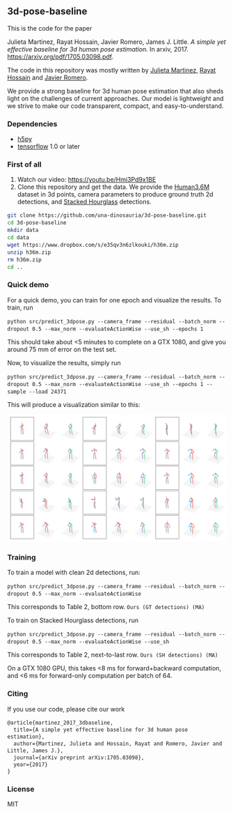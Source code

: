 ## 3d-pose-baseline

This is the code for the paper

Julieta Martinez, Rayat Hossain, Javier Romero, James J. Little.
_A simple yet effective baseline for 3d human pose estimation._
In arxiv, 2017. https://arxiv.org/pdf/1705.03098.pdf.

The code in this repository was mostly written by
[Julieta Martinez](https://github.com/una-dinosauria),
[Rayat Hossain](https://github.com/rayat137) and
[Javier Romero](https://github.com/libicocco).

We provide a strong baseline for 3d human pose estimation that also sheds light
on the challenges of current approaches. Our model is lightweight and we strive
to make our code transparent, compact, and easy-to-understand.

### Dependencies

* [h5py](http://www.h5py.org/)
* [tensorflow](https://www.tensorflow.org/) 1.0 or later

### First of all
1. Watch our video: https://youtu.be/Hmi3Pd9x1BE
2. Clone this repository and get the data. We provide the [Human3.6M](http://vision.imar.ro/human3.6m/description.php) dataset in 3d points, camera parameters to produce ground truth 2d detections, and [Stacked Hourglass](https://github.com/anewell/pose-hg-demo) detections.

```bash
git clone https://github.com/una-dinosauria/3d-pose-baseline.git
cd 3d-pose-baseline
mkdir data
cd data
wget https://www.dropbox.com/s/e35qv3n6zlkouki/h36m.zip
unzip h36m.zip
rm h36m.zip
cd ..
```

### Quick demo

For a quick demo, you can train for one epoch and visualize the results. To train, run

`python src/predict_3dpose.py --camera_frame --residual --batch_norm --dropout 0.5 --max_norm --evaluateActionWise --use_sh --epochs 1`

This should take about <5 minutes to complete on a GTX 1080, and give you around 75 mm of error on the test set.

Now, to visualize the results, simply run

`python src/predict_3dpose.py --camera_frame --residual --batch_norm --dropout 0.5 --max_norm --evaluateActionWise --use_sh --epochs 1 --sample --load 24371`

This will produce a visualization similar to this:

![Visualization example](/imgs/viz_example.png?raw=1)

### Training

To train a model with clean 2d detections, run:

<!-- `python src/predict_3dpose.py --camera_frame --residual` -->
`python src/predict_3dpose.py --camera_frame --residual --batch_norm --dropout 0.5 --max_norm --evaluateActionWise`

This corresponds to Table 2, bottom row. `Ours (GT detections) (MA)`

To train on Stacked Hourglass detections, run

`python src/predict_3dpose.py --camera_frame --residual --batch_norm --dropout 0.5 --max_norm --evaluateActionWise --use_sh`

This corresponds to Table 2, next-to-last row. `Ours (SH detections) (MA)`

On a GTX 1080 GPU, this takes <8 ms for forward+backward computation, and
<6 ms for forward-only computation per batch of 64.

### Citing

If you use our code, please cite our work

```
@article{martinez_2017_3dbaseline,
  title={A simple yet effective baseline for 3d human pose estimation},
  author={Martinez, Julieta and Hossain, Rayat and Romero, Javier and Little, James J.},
  journal={arXiv preprint arXiv:1705.03098},
  year={2017}
}
```

### License
MIT
